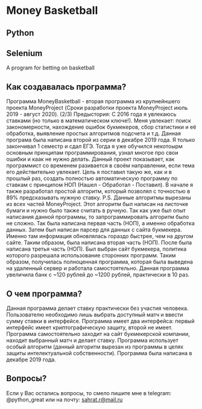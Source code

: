 # Money Basketball
## Python
## Selenium

A program for betting on basketball

## Как создавалась программа?
Программа MoneyBasketball - вторая программа из крупнейншего проекта MoneyProject (Сроки разработки проекта MoneyProject июль 2019 - август 2020).
(2/3)
Предыстория: С 2016 года я увлекаюсь ставками (но только в математическом ключе!). Меня увлекает: поиск закономерности, нахождение ошибок букмекеров, сбор статистики и её обработка, выявление простых алгоритмов подсчета и т.д.
Данная програма была написана второй из серии в декабре 2019 года. Я только закончивал 1 семестр и сдал ЕГЭ. Тогда я уже обучился некотоырм основным принципам программирования, узнал многое про свои ошибки и каак не нужно делать.
Данный проект показывает, как программист со временем разивается в своём направлении, если тема его действительно увлекает. Цель я поставил такую же, как и в прошлый раз, создать полностью автоматическую программу по ставкам с принципом НОП (Нашел - Обработал - Поставил).
В начале я также разработал простой алгоритм, который позволял с точностью в 89% предсказывать нужную ставку. P.S. Данные алгоритмы вырезаны из всех частей MoneyProject.
Этот алгоритм был написан на листочке бумаги и нужно было также считать в ручную. Так как уже был опыт написания данной программы, то запрограммировать алгоритм было не сложно. Так была написана первая часть (НОП), а именно обработка данных.
Затем был написан парсер для данных с сайта букмекера. Именно там информация обновлялась гораздо быстрее, чем на другом сайте. Таким образом, была написана вторая часть (НОП).
После была написана третья часть (НОП). Был выбран сайт букмекера, политика которого разрешала использование сторонних программ.
Таким образом, получилась полноценная программа, которая была выведена на удаленный сервер и работала самостоятельно.
Данная программа увеличила банк с ~120 рублей до ~1200 рублей, практически в 10 раз.

## О чем программа?
Данная программа делает ставку практически без участия человека. Пользователю необходимо лишь выбрать доступный матч и ввести сумму ставки в интерфейсе. 
Программа имеет два интерфейса: первый интерфейс имеет криптографическую защиту, второй не имеет.
Программа самостоятельно заходит на сайт букмекерской компании, находит выбранный матч и делает ставку.
Программа использует особый алгоритм (данный алгоритм вырезан из программы в целях защиты интелектуальной собственности).
Программа была написана в декабре 2019 года.

## Вопросы?
Если у Вас остались вопросы, то смело пишите мне в telegram: @python_great или на почту: sahrat.r@mail.ru
